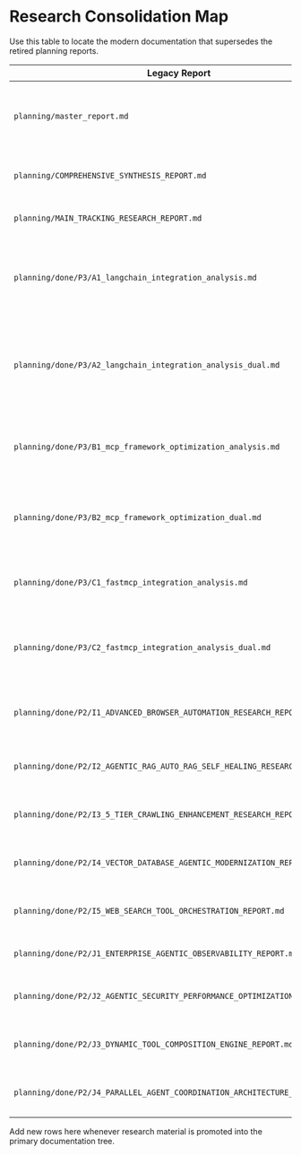 # Research Consolidation Map

Use this table to locate the modern documentation that supersedes the retired planning reports.

| Legacy Report                                                              | Key Topics                                                                              | Consolidated Destination                                                                     |
| -------------------------------------------------------------------------- | --------------------------------------------------------------------------------------- | -------------------------------------------------------------------------------------------- |
| `planning/master_report.md`                                 | Full programme chronology and phase-by-phase findings                      | `docs/plans/master-report.md`                                      |
| `planning/COMPREHENSIVE_SYNTHESIS_REPORT.md`                               | Programme-wide synthesis and decisions                                                  | `docs/plans/research-synthesis.md`                                                           |
| `planning/MAIN_TRACKING_RESEARCH_REPORT.md`                                | Phase tracking summary                                                                  | `docs/plans/research-synthesis.md`                                                           |
| `planning/done/P3/A1_langchain_integration_analysis.md`                    | LangChain runner structure, tool discovery, MCP execution, telemetry                    | `docs/developers/agentic-orchestration.md`                                                   |
| `planning/done/P3/A2_langchain_integration_analysis_dual.md`               | Dual verification of LangChain adoption, StructuredTool roadmap, checkpointing guidance | `docs/developers/agentic-orchestration.md`                                                   |
| `planning/done/P3/B1_mcp_framework_optimization_analysis.md`               | FastMCP optimization patterns, middleware, server composition                           | `docs/developers/mcp-integration.md`                                                         |
| `planning/done/P3/B2_mcp_framework_optimization_dual.md`                   | Hybrid migration strategy, decorator adoption criteria                                  | `docs/developers/mcp-integration.md`                                                         |
| `planning/done/P3/C1_fastmcp_integration_analysis.md`                      | FastMCP integration baseline, tooling references                                        | `docs/developers/mcp-integration.md`                                                         |
| `planning/done/P3/C2_fastmcp_integration_analysis_dual.md`                 | Advanced FastMCP usage, autonomous research tool example                                | `docs/developers/mcp-integration.md`                                                         |
| `planning/done/P2/I1_ADVANCED_BROWSER_AUTOMATION_RESEARCH_REPORT.md`       | Browser automation tiers, self-healing patterns                                         | `docs/operators/operations.md`, `docs/developers/agentic-orchestration.md`                   |
| `planning/done/P2/I2_AGENTIC_RAG_AUTO_RAG_SELF_HEALING_RESEARCH_REPORT.md` | Retrieval orchestration, auto-healing RAG                                               | `docs/developers/agentic-orchestration.md`, `docs/observability/query_processing_metrics.md` |
| `planning/done/P2/I3_5_TIER_CRAWLING_ENHANCEMENT_RESEARCH_REPORT.md`       | Multi-tier crawling strategy, fallbacks                                                 | `docs/operators/operations.md`                                                               |
| `planning/done/P2/I4_VECTOR_DATABASE_AGENTIC_MODERNIZATION_REPORT.md`      | Vector DB tuning, autonomous maintenance                                                | `docs/operators/operations.md`, `docs/developers/architecture.md`                            |
| `planning/done/P2/I5_WEB_SEARCH_TOOL_ORCHESTRATION_REPORT.md`              | Web search orchestration, provider routing                                              | `docs/developers/service_adapters.md`                                                        |
| `planning/done/P2/J1_ENTERPRISE_AGENTIC_OBSERVABILITY_REPORT.md`           | Observability, metrics, tracing                                                         | `docs/observability/query_processing_metrics.md`                                             |
| `planning/done/P2/J2_AGENTIC_SECURITY_PERFORMANCE_OPTIMIZATION_REPORT.md`  | Security controls, adaptive safeguards                                                  | `docs/security/index.md`                                                                     |
| `planning/done/P2/J3_DYNAMIC_TOOL_COMPOSITION_ENGINE_REPORT.md`            | Tool discovery heuristics, capability scoring                                           | `docs/developers/agentic-orchestration.md`                                                   |
| `planning/done/P2/J4_PARALLEL_AGENT_COORDINATION_ARCHITECTURE_REPORT.md`   | Parallel coordination, workload sharding                                                | `docs/developers/agentic-orchestration.md`                                                   |

Add new rows here whenever research material is promoted into the primary documentation tree.
